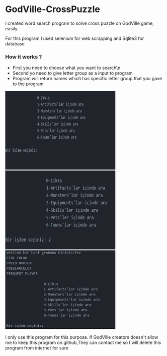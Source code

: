# GodVille-CrossPuzzle
I created word  search program to solve cross puzzle on GodVille game, easily.

For this program I used selenium for web scrapping and Sqlite3 for database


### How it works ?

* First you need to choose what you want to search\n
* Second yo need to give letter group as a input to program 
* Program will return names which has specific letter group that you gave to the program 


<div><img src="https://github.com/ErdalNayir/GodVille-CrossPuzzle/blob/main/1.jpg" height="250" width="350" /></div>
<div><img src="https://github.com/ErdalNayir/GodVille-CrossPuzzle/blob/main/2.jpg" height="250" width="350" /></div> 
<div><img src="https://github.com/ErdalNayir/GodVille-CrossPuzzle/blob/main/5.jpg" height="250" width="350" /></div>





















I only use this program for this purpose. if GodVille creators doesn't allow me to keep this program on github,They can contact me so I will delete this program from internet for sure
